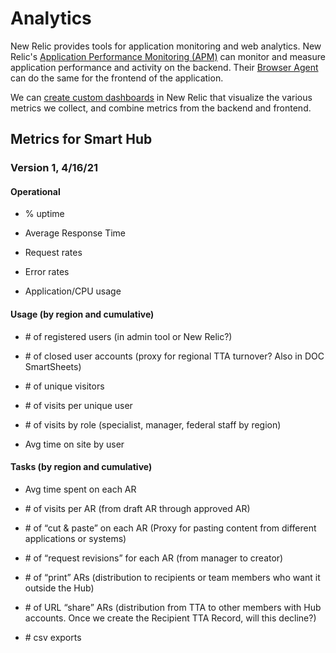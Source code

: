 # Analytics

New Relic provides tools for application monitoring and web analytics. New Relic's [Application Performance Monitoring (APM)](https://docs.newrelic.com/docs/apm/) can monitor and measure application performance and activity on the backend. Their [Browser Agent](https://docs.newrelic.com/docs/browser/) can do the same for the frontend of the application.

We can [create custom dashboards](https://docs.newrelic.com/docs/query-your-data/explore-query-data/dashboards/introduction-dashboards/) in New Relic that visualize the various metrics we collect, and combine metrics from the backend and frontend.

## Metrics for Smart Hub

### Version 1, 4/16/21

#### Operational

- % uptime

- Average Response Time

- Request rates

- Error rates

- Application/CPU usage

#### Usage (by region and cumulative)

- \# of registered users (in admin tool or New Relic?)

- \# of closed user accounts (proxy for regional TTA turnover? Also in DOC
SmartSheets)

- \# of unique visitors

- \# of visits per unique user

- \# of visits by role (specialist, manager, federal staff by region)

- Avg time on site by user

#### Tasks (by region and cumulative)

- Avg time spent on each AR

- \# of visits per AR (from draft AR through approved AR)

- \# of “cut & paste” on each AR (Proxy for pasting content from
different applications or systems)

- \# of “request revisions” for each AR (from manager to creator)

- \# of “print” ARs (distribution to recipients or team members who want it
outside the Hub)

- \# of URL “share” ARs (distribution from TTA to other members with Hub
accounts. Once we create the Recipient TTA Record, will this decline?)

- \# csv exports

